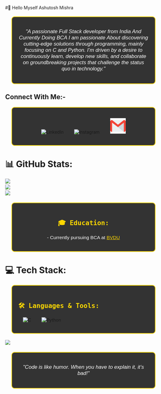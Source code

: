 #👋 Hello Myself Ashutosh Mishra
<div style="border: 2px solid #FFD700; border-radius: 10px; padding: 20px; margin: 20px; background-color: #333;">
  <p align="center" style="font-family: 'Arial', comic-sans; color: #FFFFFF; font-size: 1.2em;">
    <i>"A passionate Full Stack developer from India And Currently Doing BCA I am passionate About discovering cutting-edge solutions through programming, mainly focusing on C and Python. I’m driven by a desire to continuously learn, develop new skills, and collaborate on groundbreaking projects that challenge the status quo in technology."</i>
  </p>
</div>



##  Connect With Me:-
<!-- Social Links -->
<div style="border: 2px solid #FFD700; border-radius: 10px; padding: 20px; margin: 20px; background-color: #333;">

  <p align="center">
    <a href="https://www.linkedin.com/in/ashutosh-mishra-01201231b" style="text-decoration: none;">
      <img src="https://cdn.jsdelivr.net/gh/devicons/devicon/icons/linkedin/linkedin-original.svg" alt="LinkedIn" width="50" height="50" style="margin: 0 15px;">
    </a>
    <a href="https://www.instagram.com/ashutosh.kon/" style="text-decoration: none;">
      <img src="https://upload.wikimedia.org/wikipedia/commons/a/a5/Instagram_icon.png" alt="Instagram" width="50" height="50" style="margin: 0 15px;">
    </a>
   <a href="mailto:ashutoshmishra0016@gmail.com" style="text-decoration: none;">
      <img src="https://github.com/Smokein96/Smokein96/blob/main/gmail.png" alt="Email" width="50" height="50" style="margin: 0 15px;">
    </a>
  </p>
</div>

# 📊 GitHub Stats:
![](https://github-readme-stats.vercel.app/api?username=Ashutosh-M16&theme=slateorange&hide_border=false&include_all_commits=false&count_private=true)<br/>
![](https://github-readme-streak-stats.herokuapp.com/?user=Ashutosh-M16&theme=slateorange&hide_border=false)<br/>
![](https://github-readme-stats.vercel.app/api/top-langs/?username=Ashutosh-M16&theme=slateorange&hide_border=false&include_all_commits=false&count_private=true&layout=compact)


<!-- Education -->
<div style="border: 2px solid #FFD700; border-radius: 10px; padding: 20px; margin: 20px; background-color: #333;">
  <h2 align="center" style="font-family: 'Minecraft', monospace; color: #FFD700;">🎓 Education:</h2>
  <p align="center" style="font-family: 'Arial', sans-serif; color: #FFFFFF; font-size: 1.1em;">
    - Currently pursuing BCA at <a href="https://www.bvuniversity.edu.in/campus/navi-mumbai-campus" style="color: #FFD700; text-decoration: underline;">BVDU</a>
  </p>
</div>


# 💻 Tech Stack:
<div style="border: 2px solid #FFD700; border-radius: 10px; padding: 20px; margin: 20px; background-color: #333;">
  <h2 align="left" style="font-family: 'Minecraft', monospace; color: #FFD700;">🛠️ Languages & Tools:</h2>
  <p align="left">
    <img src="https://cdn.jsdelivr.net/gh/devicons/devicon/icons/c/c-original.svg" alt="C" width="50" height="50" style="margin: 0 15px;">
    <img src="https://cdn.jsdelivr.net/gh/devicons/devicon/icons/python/python-original.svg" alt="Python" width="50" height="50" style="margin: 0 15px;">
  </p>
</div>

[![](https://visitcount.itsvg.in/api?id=Ashutosh-M16&icon=2&color=13)](https://visitcount.itsvg.in)
<!-- Footer -->
<div style="border: 2px solid #FFD700; border-radius: 10px; padding: 20px; margin: 20px; background-color: #333;">
  <p align="center" style="font-family: 'Arial', sans-serif; color: #FFFFFF; font-size: 1.2em;">
    <i>"Code is like humor. When you have to explain it, it’s bad!"</i>
  </p>
</div>

